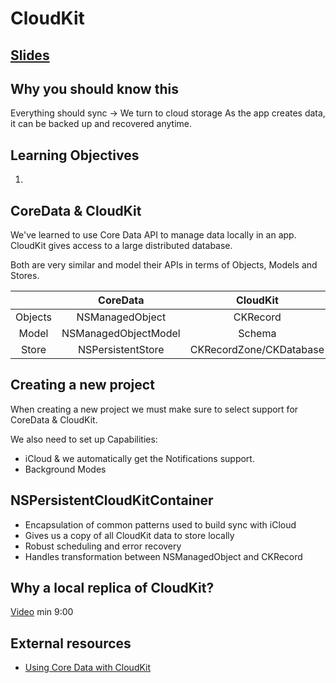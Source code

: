 <!-- Run this slideshow via the following command: -->
<!-- reveal-md README.md -w -->


<!-- .slide: class="header" -->

# CloudKit

## [Slides](https://make-school-courses.github.io/MOB-2.1-Local-Persistence-in-iOS/Slides/Lesson11/README.html ':ignore')

<!-- > -->

## Why you should know this

Everything should sync -> We turn to cloud storage
As the app creates data, it can be backed up and recovered anytime.


<!-- > -->

## Learning Objectives

1.

<!-- > -->

## CoreData & CloudKit

We've learned to use Core Data API to manage data locally in an app.
CloudKit gives access to a large distributed database.

Both are very similar and model their APIs in terms of Objects, Models and Stores.

|         |      CoreData            |       CloudKit               |
|:-------:|:------------------------:|:----------------------------:|
| Objects |   NSManagedObject        |     CKRecord                 |
| Model   |   NSManagedObjectModel   |     Schema                   |
| Store   |   NSPersistentStore      |     CKRecordZone/CKDatabase  |

<!-- > -->

## Creating a new project

When creating a new project we must make sure to select support for CoreData & CloudKit.

We also need to set up Capabilities:
- iCloud & we automatically get the Notifications support.
- Background Modes

<!-- > -->

## NSPersistentCloudKitContainer

- Encapsulation of common patterns used to build sync with iCloud
- Gives us a copy of all CloudKit data to store locally
- Robust scheduling and error recovery
- Handles transformation between NSManagedObject and CKRecord

<!-- > -->

## Why a local replica of CloudKit?

[Video](https://developer.apple.com/videos/play/wwdc2019/202/) min 9:00

<!-- > -->


## External resources

- [Using Core Data with CloudKit](https://developer.apple.com/videos/play/wwdc2019/202/)
